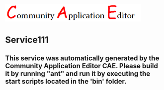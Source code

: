 ![CAE](https://github.com/PhilCAEOrg/application-10000/blob/master/microservice-10003/img/logo.png)  

Service111
===================


This service was automatically generated by the Community Application Editor CAE. Please build it by running "ant" and run it by executing the start scripts located in the 'bin' folder.
---------------
